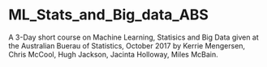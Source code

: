 # ML_Stats_and_Big_data_ABS
A 3-Day short course on Machine Learning, Statisics and Big Data given at the Australian Buerau of Statistics, October 2017 by Kerrie Mengersen, Chris McCool, Hugh Jackson, Jacinta Holloway, Miles McBain.
